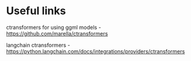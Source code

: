 # Useful links

ctransformers for using ggml models - https://github.com/marella/ctransformers

langchain ctransformers - https://python.langchain.com/docs/integrations/providers/ctransformers
